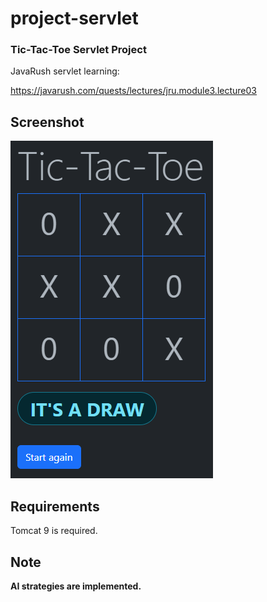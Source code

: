 # project-servlet
### Tic-Tac-Toe Servlet Project

JavaRush servlet learning:

https://javarush.com/quests/lectures/jru.module3.lecture03

## Screenshot

![screenshot](./src/main/webapp/static/img/screenshot.png?raw=true)

## Requirements

Tomcat 9 is required.

## Note

**AI strategies are implemented.**
